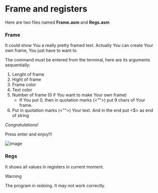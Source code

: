 # Frame and registers

Here are two files named **Frame.asm** and **Regs.asm**

### Frame

It could show You a really pretty framed text. Actually You can create Your own frame, You just have to want to.

The command must be entered from the terminal, here are its arguments sequentially:

1. Lenght of frame
2. Hight of frame
3. Frame color
4. Text color
5. Number of frame (0 if You want to make Your own frame)
   - If You put 0, then in quotation marks (<"">) put 9 chars of Your frame.
6. Put in quotation marks (<"">) Your text. And in the end put <$> as end of string

*Congratulations!*

Press enter and enjoy!!!

![image](https://github.com/user-attachments/assets/0402bcc9-2dc0-4cf6-ac32-7c6bfba16f48)


### Regs

It shows all values in registers in current moment. 

> [!WARNING]
> The program in redoing. It may not work correctly.
